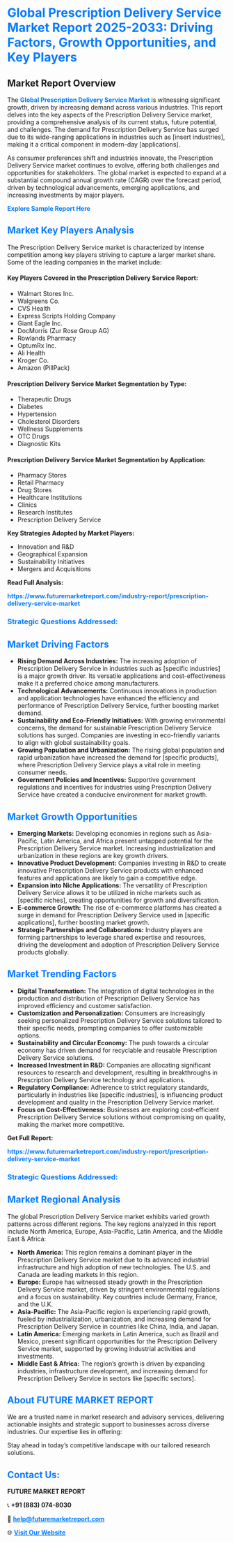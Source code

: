 <h1 style="color: #007BFF;">Global Prescription Delivery Service Market Report 2025-2033: Driving Factors, Growth Opportunities, and Key Players</h1>

<section id="overview">
<h2>Market Report Overview</h2>
<p>The <a href="https://www.futuremarketreport.com/industry-report/prescription-delivery-service-market" style="color: #007BFF; text-decoration: none;"><strong>Global Prescription Delivery Service Market</strong></a> is witnessing significant growth, driven by increasing demand across various industries. This report delves into the key aspects of the Prescription Delivery Service market, providing a comprehensive analysis of its current status, future potential, and challenges. The demand for Prescription Delivery Service has surged due to its wide-ranging applications in industries such as [insert industries], making it a critical component in modern-day [applications].</p>
<p>As consumer preferences shift and industries innovate, the Prescription Delivery Service market continues to evolve, offering both challenges and opportunities for stakeholders. The global market is expected to expand at a substantial compound annual growth rate (CAGR) over the forecast period, driven by technological advancements, emerging applications, and increasing investments by major players.</p>
</section>

<section id="overview">
<p><a href="https://www.futuremarketreport.com/request-sample/reportId=127146" style="color: #007BFF; text-decoration: none;"><strong>Explore Sample Report Here</strong></a></p>
</section>

<section id="key-players">
<h2 style="color: #007BFF;">Market Key Players Analysis</h2>
<p>The Prescription Delivery Service market is characterized by intense competition among key players striving to capture a larger market share. Some of the leading companies in the market include:</p>
<h4>Key Players Covered in the Prescription Delivery Service Report:</h4>
<ul><li>Walmart Stores Inc.</li><li>Walgreens Co.</li><li>CVS Health</li><li>Express Scripts Holding Company</li><li>Giant Eagle Inc.</li><li>DocMorris (Zur Rose Group AG)</li><li>Rowlands Pharmacy</li><li>OptumRx Inc.</li><li>Ali Health</li><li>Kroger Co.</li><li>Amazon (PillPack)</li></ul>
<h4>Prescription Delivery Service Market Segmentation by Type:</h4>
<ul><li>Therapeutic Drugs</li><li>Diabetes</li><li>Hypertension</li><li>Cholesterol Disorders</li><li>Wellness Supplements</li><li>OTC Drugs</li><li>Diagnostic Kits</li></ul>

<h4>Prescription Delivery Service Market Segmentation by Application:</h4>
<ul><li>Pharmacy Stores</li><li>Retail Pharmacy</li><li>Drug Stores</li><li>Healthcare Institutions</li><li>Clinics</li><li>Research Institutes</li><li>Prescription Delivery Service</li></ul>
<p><strong>Key Strategies Adopted by Market Players:</strong></p>
<ul>
<li>Innovation and R&D</li>
<li>Geographical Expansion</li>
<li>Sustainability Initiatives</li>
<li>Mergers and Acquisitions</li>
</ul>
</section>

<section>
<p><strong>Read Full Analysis: </strong></p><a href="https://www.futuremarketreport.com/industry-report/prescription-delivery-service-market" style="color: #007BFF; text-decoration: none;"><strong>https://www.futuremarketreport.com/industry-report/prescription-delivery-service-market</strong></a>
<h3 style="color: #007BFF;">Strategic Questions Addressed:</h3>
</section>

<section id="driving-factors">
<h2 style="color: #007BFF;">Market Driving Factors</h2>
<ul>
<li><strong>Rising Demand Across Industries:</strong> The increasing adoption of Prescription Delivery Service in industries such as [specific industries] is a major growth driver. Its versatile applications and cost-effectiveness make it a preferred choice among manufacturers.</li>
<li><strong>Technological Advancements:</strong> Continuous innovations in production and application technologies have enhanced the efficiency and performance of Prescription Delivery Service, further boosting market demand.</li>
<li><strong>Sustainability and Eco-Friendly Initiatives:</strong> With growing environmental concerns, the demand for sustainable Prescription Delivery Service solutions has surged. Companies are investing in eco-friendly variants to align with global sustainability goals.</li>
<li><strong>Growing Population and Urbanization:</strong> The rising global population and rapid urbanization have increased the demand for [specific products], where Prescription Delivery Service plays a vital role in meeting consumer needs.</li>
<li><strong>Government Policies and Incentives:</strong> Supportive government regulations and incentives for industries using Prescription Delivery Service have created a conducive environment for market growth.</li>
</ul>
</section>

<section id="growth-opportunities">
<h2 style="color: #007BFF;">Market Growth Opportunities</h2>
<ul>
<li><strong>Emerging Markets:</strong> Developing economies in regions such as Asia-Pacific, Latin America, and Africa present untapped potential for the Prescription Delivery Service market. Increasing industrialization and urbanization in these regions are key growth drivers.</li>
<li><strong>Innovative Product Development:</strong> Companies investing in R&D to create innovative Prescription Delivery Service products with enhanced features and applications are likely to gain a competitive edge.</li>
<li><strong>Expansion into Niche Applications:</strong> The versatility of Prescription Delivery Service allows it to be utilized in niche markets such as [specific niches], creating opportunities for growth and diversification.</li>
<li><strong>E-commerce Growth:</strong> The rise of e-commerce platforms has created a surge in demand for Prescription Delivery Service used in [specific applications], further boosting market growth.</li>
<li><strong>Strategic Partnerships and Collaborations:</strong> Industry players are forming partnerships to leverage shared expertise and resources, driving the development and adoption of Prescription Delivery Service products globally.</li>
</ul>
</section>

<section id="trending-factors">
<h2 style="color: #007BFF;">Market Trending Factors</h2>
<ul>
<li><strong>Digital Transformation:</strong> The integration of digital technologies in the production and distribution of Prescription Delivery Service has improved efficiency and customer satisfaction.</li>
<li><strong>Customization and Personalization:</strong> Consumers are increasingly seeking personalized Prescription Delivery Service solutions tailored to their specific needs, prompting companies to offer customizable options.</li>
<li><strong>Sustainability and Circular Economy:</strong> The push towards a circular economy has driven demand for recyclable and reusable Prescription Delivery Service solutions.</li>
<li><strong>Increased Investment in R&D:</strong> Companies are allocating significant resources to research and development, resulting in breakthroughs in Prescription Delivery Service technology and applications.</li>
<li><strong>Regulatory Compliance:</strong> Adherence to strict regulatory standards, particularly in industries like [specific industries], is influencing product development and quality in the Prescription Delivery Service market.</li>
<li><strong>Focus on Cost-Effectiveness:</strong> Businesses are exploring cost-efficient Prescription Delivery Service solutions without compromising on quality, making the market more competitive.</li>
</ul>
</section>

<section>
<p><strong>Get Full Report: </strong></p><a href="https://www.futuremarketreport.com/industry-report/prescription-delivery-service-market" style="color: #007BFF; text-decoration: none;"><strong>https://www.futuremarketreport.com/industry-report/prescription-delivery-service-market</strong></a>
<h3 style="color: #007BFF;">Strategic Questions Addressed:</h3>
</section>


<section id="regional-analysis">
<h2 style="color: #007BFF;">Market Regional Analysis</h2>
<p>The global Prescription Delivery Service market exhibits varied growth patterns across different regions. The key regions analyzed in this report include North America, Europe, Asia-Pacific, Latin America, and the Middle East & Africa:</p>
<ul>
<li><strong>North America:</strong> This region remains a dominant player in the Prescription Delivery Service market due to its advanced industrial infrastructure and high adoption of new technologies. The U.S. and Canada are leading markets in this region.</li>
<li><strong>Europe:</strong> Europe has witnessed steady growth in the Prescription Delivery Service market, driven by stringent environmental regulations and a focus on sustainability. Key countries include Germany, France, and the U.K.</li>
<li><strong>Asia-Pacific:</strong> The Asia-Pacific region is experiencing rapid growth, fueled by industrialization, urbanization, and increasing demand for Prescription Delivery Service in countries like China, India, and Japan.</li>
<li><strong>Latin America:</strong> Emerging markets in Latin America, such as Brazil and Mexico, present significant opportunities for the Prescription Delivery Service market, supported by growing industrial activities and investments.</li>
<li><strong>Middle East & Africa:</strong> The region’s growth is driven by expanding industries, infrastructure development, and increasing demand for Prescription Delivery Service in sectors like [specific sectors].</li>
</ul>
</section>

<footer>
<h2 style="color: #007BFF;">About FUTURE MARKET REPORT</h2>
<p>We are a trusted name in market research and advisory services, delivering actionable insights and strategic support to businesses across diverse industries. Our expertise lies in offering:</p>

<p>Stay ahead in today’s competitive landscape with our tailored research solutions.</p>

<h2 style="color: #007BFF;">Contact Us:</h2>
<p><strong>FUTURE MARKET REPORT</strong></p>
<p>📞 <strong>+91 (883) 074-8030</strong></p>
<p>📧 <strong><a href="mailto:help@futuremarketreport.com" style="color: #007BFF;">help@futuremarketreport.com</a></strong></p>
<p>🌐 <strong><a href="https://www.futuremarketreport.com/" style="color: #007BFF;">Visit Our Website</a></strong></p>
</footer>
